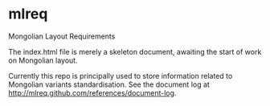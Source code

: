 # mlreq
Mongolian Layout Requirements

The index.html file is merely a skeleton document, awaiting the start of work on Mongolian layout.

Currently this repo is principally used to store information related to Mongolian variants standardisation. See the document log at http://mlreq.github.com/references/document-log.
 